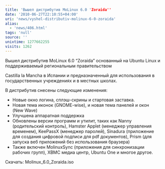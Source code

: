 ```yaml
---
title: 'Вышел дистрибутив MoLinux 6.0 'Zoraida''
date: '2010-06-27T22:10:55+04:00'
uri: 'news/vyshel-distributiv-molinux-6-0-zoraida'
alias: 
  - 'news/406.html'
tags: 'null'
source: ''
unixtime: 1277662255
visits: 1262
---
```

Вышел дистрибутив MoLinux 6.0 “Zoraida” основанный на Ubuntu Linux и поддерживаемый региональным правительством

Castilla la Mancha в Испании и предназначенный для использования в государственных учреждениях и в местных школах.

В дистрибутив снесены следующие изменения:

*   Новые окно логина, сплэш-скрины и стартовая заставка.
*   Новая тема иконок (GNOME-wise), и новая тема панелей и окон (New Wave)
*   Улучшена аппаратная поддержка
*   Обновлены версии программ и утилит, таких как Nanny (родительский контроль), Hamster Applet (менеджер управления временем), KeePassX (менеджер паролей), Sinadura (приложение для создания цифровой подписи для pdf документов), Prism (для запуска веб приложений без использования браузера)
*   Также включен MolinuxSync (приложения для синхронизации рабочих групп), XBMC медиа центр, Ubuntu One и многое другое.

Скачать: Molinux\_6.0\_Zoraida.iso
